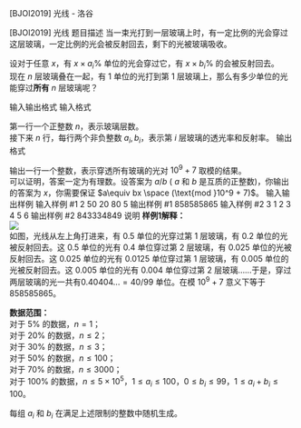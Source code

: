 



[BJOI2019] 光线 - 洛谷














[BJOI2019] 光线
题目描述
当一束光打到一层玻璃上时，有一定比例的光会穿过这层玻璃，一定比例的光会被反射回去，剩下的光被玻璃吸收。  

设对于任意 $x$，有 $x \times a_i\%$ 单位的光会穿过它，有 $x \times b_i\%$ 的会被反射回去。  
现在 $n$ 层玻璃叠在一起，有 $1$ 单位的光打到第 $1$ 层玻璃上，那么有多少单位的光能穿过**所有** $n$ 层玻璃呢？

输入输出格式
输入格式

第一行一个正整数 $n$，表示玻璃层数。  
接下来 $n$ 行，每行两个非负整数 $a_i,b_i$，表示第 $i$ 层玻璃的透光率和反射率。
输出格式

输出一行一个整数，表示穿透所有玻璃的光对 $10^9 + 7$ 取模的结果。  
可以证明，答案一定为有理数。设答案为 $a/b$ ( $a$ 和 $b$ 是互质的正整数)，你输出的答案为 $x$，你需要保证 $a\equiv bx \space (\text{mod }10^9 + 7)$。
输入输出样例
输入样例 #1
2
50 20
80 5
输出样例 #1
858585865
输入样例 #2
3
1 2
3 4
5 6
输出样例 #2
843334849
说明
**样例1解释：**  
![](https://cdn.luogu.com.cn/upload/pic/57125.png)   
如图，光线从左上角打进来，有 $0.5$ 单位的光穿过第 $1$ 层玻璃，有 $0.2$ 单位的光被反射回去。这 $0.5$ 单位的光有 $0.4$ 单位穿过第 $2$ 层玻璃，有 $0.025$ 单位的光被反射回去。这 $0.025$ 单位的光有 $0.0125$ 单位穿过第 $1$ 层玻璃，有 $0.005$ 单位的光被反射回去。这 $0.005$ 单位的光有 $0.004$ 单位穿过第 $2$ 层玻璃……于是，穿过两层玻璃的光一共有$0.40404... = 40/99$ 单位。在模 $10^9+7$ 意义下等于 $858585865$。 

**数据范围：**  
对于 $5\%$ 的数据，$n=1$；    
对于 $20\%$ 的数据，$n\le 2$；    
对于 $30\%$ 的数据，$n\le 3$；    
对于 $50\%$ 的数据，$n\le 100$；    
对于 $70\%$ 的数据，$n\le 3000$；    
对于 $100\%$ 的数据，$n\le 5\times 10^5$，$1\le a_i \le 100$，$0\le b_i \le 99$，$1\le a_i+b_i \le 100$。  

每组 $a_i$ 和 $b_i$ 在满足上述限制的整数中随机生成。






